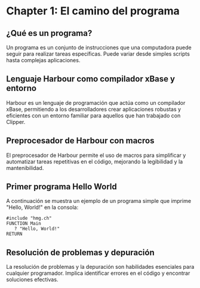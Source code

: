 # Chapter 1: El camino del programa

## ¿Qué es un programa?
Un programa es un conjunto de instrucciones que una computadora puede seguir para realizar tareas específicas. Puede variar desde simples scripts hasta complejas aplicaciones.

## Lenguaje Harbour como compilador xBase y entorno
Harbour es un lenguaje de programación que actúa como un compilador xBase, permitiendo a los desarrolladores crear aplicaciones robustas y eficientes con un entorno familiar para aquellos que han trabajado con Clipper.

## Preprocesador de Harbour con macros
El preprocesador de Harbour permite el uso de macros para simplificar y automatizar tareas repetitivas en el código, mejorando la legibilidad y la mantenibilidad.

## Primer programa Hello World
A continuación se muestra un ejemplo de un programa simple que imprime "Hello, World!" en la consola:
```harbour
#include "hmg.ch"
FUNCTION Main
   ? "Hello, World!"
RETURN
```

## Resolución de problemas y depuración
La resolución de problemas y la depuración son habilidades esenciales para cualquier programador. Implica identificar errores en el código y encontrar soluciones efectivas.